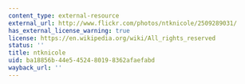 ```yaml
---
content_type: external-resource
external_url: http://www.flickr.com/photos/ntknicole/2509289031/
has_external_license_warning: true
license: https://en.wikipedia.org/wiki/All_rights_reserved
status: ''
title: ntknicole
uid: ba18856b-44e5-4524-8019-8362afaefabd
wayback_url: ''
---
```

